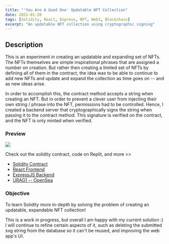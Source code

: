 ```yaml
---
title: "'You Are A Good One' Updatable NFT Collection"
date: 2022-01-20
tags: [Solidity, React, Express, NFT, Web3, Blockchain]
excerpt: "An updatable NFT collection using cryptographic signing"
---
```


## Description

This is an experiment in creating an updatable and expanding set of NFTs. The NFTs themselves are simple inspirational phrases that are assigned a number on creation. But rather then creating a limited set of NFTs by defining all of them in the contract, the idea was to be able to continue to add new NFTs and update and expand the collection as time goes on -- and as new ideas arise. 

In order to accomplish this, the contract method accepts a string when creating an NFT. But in order to prevent a clever user from injecting their own string / phrase into the NFT, permissions had to be controlled. Hence, I created a backend server that cryptographically signs the string when passing it to the contract method. This signature is verified on the contract, and the NFT is only minted when verified. 


### Preview

[<img src="../assets/urag1.gif">](https://urag1.vincanger.repl.co/)

Check out the solidity contract, code on Replit, and more >>

 - [Solidity Contract](https://github.com/vincanger/urag1-sol-contract/blob/main/nft-contract.sol)
 - [React Frontend](https://replit.com/@vincanger/urag1)
 - [ExpressJS Backend](https://replit.com/@vincanger/nft-server)
 - [URAG1 -- OpenSea](https://testnets.opensea.io/assets/uragood1-v4)

### Objective

To learn Solidity more in-depth by solving the problem of creating an updatable, expandable NFT collection!

This is a work in progress, but overall I am happy with my current solution :) I will continue to refine certain aspects of it, such as deleting the submitted svg string from the database so it can't be reused, and improving the web app's UI.
